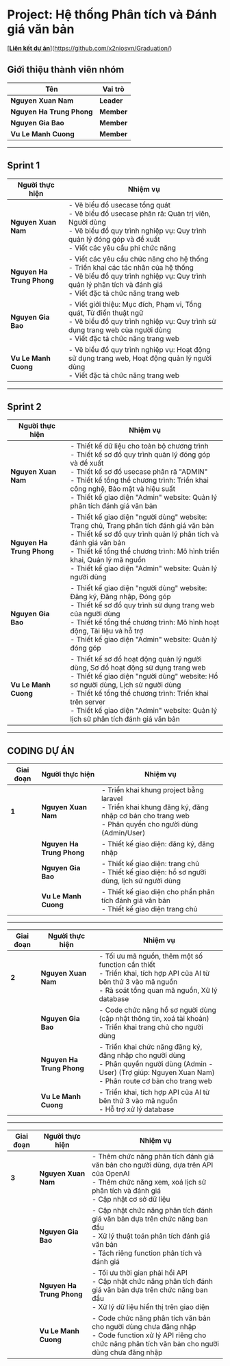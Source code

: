 # **Project: Hệ thống Phân tích và Đánh giá văn bản**
[[**Liên kết dự án**]([https://link_to_your_project](https://github.com/x2niosvn/Graduation/))](https://github.com/x2niosvn/Graduation/)

## **Giới thiệu thành viên nhóm**
| **Tên**                | **Vai trò**         |
|------------------------|---------------------|
| **Nguyen Xuan Nam**    | **Leader**   | 
| **Nguyen Ha Trung Phong** | **Member** | 
| **Nguyen Gia Bao**     | **Member** | 
| **Vu Le Manh Cuong**   | **Member**  | 

---

## **Sprint 1**
| **Người thực hiện**       | **Nhiệm vụ**                                                                                                        |
|---------------------------|---------------------------------------------------------------------------------------------------------------------|
| **Nguyen Xuan Nam**      | - Vẽ biểu đồ usecase tổng quát <br> - Vẽ biểu đồ usecase phân rã: Quản trị viên, Người dùng <br> - Vẽ biểu đồ quy trình nghiệp vụ: Quy trình quản lý đóng góp và đề xuất <br> - Viết các yêu cầu phi chức năng |
| **Nguyen Ha Trung Phong** | - Viết các yêu cầu chức năng cho hệ thống <br> - Triển khai các tác nhân của hệ thống <br> - Vẽ biểu đồ quy trình nghiệp vụ: Quy trình quản lý phân tích và đánh giá <br> - Viết đặc tả chức năng trang web |
| **Nguyen Gia Bao**       | - Viết giới thiệu: Mục đích, Phạm vi, Tổng quát, Từ điển thuật ngữ <br> - Vẽ biểu đồ quy trình nghiệp vụ: Quy trình sử dụng trang web của người dùng <br> - Viết đặc tả chức năng trang web |
| **Vu Le Manh Cuong**     | - Vẽ biểu đồ quy trình nghiệp vụ: Hoạt động sử dụng trang web, Hoạt động quản lý người dùng <br> - Viết đặc tả chức năng trang web |

---

## **Sprint 2**
| **Người thực hiện**       | **Nhiệm vụ**                                                                                                        |
|---------------------------|---------------------------------------------------------------------------------------------------------------------|
| **Nguyen Xuan Nam**      | - Thiết kế dữ liệu cho toàn bộ chương trình <br> - Thiết kế sơ đồ quy trình quản lý đóng góp và đề xuất <br> - Thiết kế sơ đồ usecase phân rã "ADMIN" <br> - Thiết kế tổng thể chương trình: Triển khai công nghệ, Bảo mật và hiệu suất <br> - Thiết kế giao diện "Admin" website: Quản lý phân tích đánh giá văn bản |
| **Nguyen Ha Trung Phong** | - Thiết kế giao diện "người dùng" website: Trang chủ, Trang phân tích đánh giá văn bản <br> - Thiết kế sơ đồ quy trình quản lý phân tích và đánh giá văn bản <br> - Thiết kế tổng thể chương trình: Mô hình triển khai, Quản lý mã nguồn <br> - Thiết kế giao diện "Admin" website: Quản lý người dùng |
| **Nguyen Gia Bao**       | - Thiết kế giao diện "người dùng" website: Đăng ký, Đăng nhập, Đóng góp <br> - Thiết kế sơ đồ quy trình sử dụng trang web của người dùng <br> - Thiết kế tổng thể chương trình: Mô hình hoạt động, Tài liệu và hỗ trợ <br> - Thiết kế giao diện "Admin" website: Quản lý đóng góp |
| **Vu Le Manh Cuong**     | - Thiết kế sơ đồ hoạt động quản lý người dùng, Sơ đồ hoạt động sử dụng trang web <br> - Thiết kế giao diện "người dùng" website: Hồ sơ người dùng, Lịch sử người dùng <br> - Thiết kế tổng thể chương trình: Triển khai trên server <br> - Thiết kế giao diện "Admin" website: Quản lý lịch sử phân tích đánh giá văn bản |

---

## **CODING DỰ ÁN**

| **Giai đoạn** | **Người thực hiện**       | **Nhiệm vụ**                                                                                                        |
|---------------|---------------------------|---------------------------------------------------------------------------------------------------------------------|
| **1**         | **Nguyen Xuan Nam**      | - Triển khai khung project bằng laravel <br> - Triển khai khung đăng ký, đăng nhập cơ bản cho trang web <br> - Phân quyền cho người dùng (Admin/User) |
|               | **Nguyen Ha Trung Phong** | - Thiết kế giao diện: đăng ký, đăng nhập                                                                          |
|               | **Nguyen Gia Bao**       | - Thiết kế giao diện: trang chủ <br> - Thiết kế giao diện: hồ sơ người dùng, lịch sử người dùng                     |
|               | **Vu Le Manh Cuong**     | - Thiết kế giao diện cho phần phân tích đánh giá văn bản <br> - Thiết kế giao diện trang chủ                       |

---

| **Giai đoạn** | **Người thực hiện**       | **Nhiệm vụ**                                                                                                        |
|---------------|---------------------------|---------------------------------------------------------------------------------------------------------------------|
| **2**         | **Nguyen Xuan Nam**      | - Tối ưu mã nguồn, thêm một số function cần thiết <br> - Triển khai, tích hợp API của AI từ bên thứ 3 vào mã nguồn <br> - Rà soát tổng quan mã nguồn, Xử lý database |
|               | **Nguyen Gia Bao**       | - Code chức năng hồ sơ người dùng (cập nhật thông tin, xoá tài khoản) <br> - Triển khai trang chủ cho người dùng   |
|               | **Nguyen Ha Trung Phong** | - Triển khai chức năng đăng ký, đăng nhập cho người dùng <br> - Phân quyền người dùng (Admin - User) (Trợ giúp: Nguyen Xuan Nam) <br> - Phân route cơ bản cho trang web |
|               | **Vu Le Manh Cuong**     | - Triển khai, tích hợp API của AI từ bên thứ 3 vào mã nguồn <br> - Hỗ trợ xử lý database                          |

---

| **Giai đoạn** | **Người thực hiện**       | **Nhiệm vụ**                                                                                                        |
|---------------|---------------------------|---------------------------------------------------------------------------------------------------------------------|
| **3**         | **Nguyen Xuan Nam**      | - Thêm chức năng phân tích đánh giá văn bản cho người dùng, dựa trên API của OpenAI <br> - Thêm chức năng xem, xoá lịch sử phân tích và đánh giá <br> - Cập nhật cơ sở dữ liệu |
|               | **Nguyen Gia Bao**       | - Cập nhật chức năng phân tích đánh giá văn bản dựa trên chức năng ban đầu <br> - Xử lý thuật toán phân tích đánh giá văn bản <br> - Tách riêng function phân tích và đánh giá  |
|               | **Nguyen Ha Trung Phong** | - Tối ưu thời gian phải hồi API <br> - Cập nhật chức năng phân tích đánh giá văn bản dựa trên chức năng ban đầu <br> - Xử lý dữ liệu hiển thị trên giao diện |
|               | **Vu Le Manh Cuong**     | - Code chức năng phân tích văn bản cho người dùng chưa đăng nhập <br> - Code function xử lý API riêng cho chức năng phân tích văn bản cho người dùng chưa đăng nhập |
